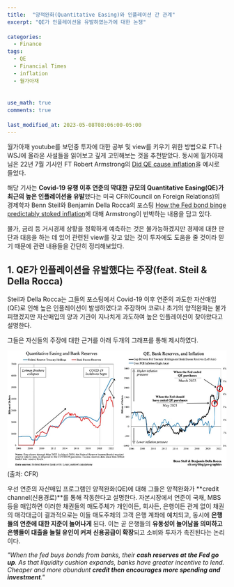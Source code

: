 ```yaml
---
title:  "양적완화(Quantitative Easing)와 인플레이션 간 관계"
excerpt: "QE가 인플레이션을 유발하였는가에 대한 논쟁"

categories:
  - Finance
tags:
  - QE
  - Financial Times
  - inflation
  - 월가아재
   

use_math: true
comments: true

last_modified_at: 2023-05-08T08:06:00-05:00
---
```


월가아재 youtube를 보던중 투자에 대한 공부 및 view를 키우기 위한 방법으로 FT나 WSJ에 올라온 사설들을 읽어보고 깊게 고민해보는 것을 추천받았다. 동시에 월가아재님은 22년 7월 기사인 FT Robert Armstrong의 [Did QE cause inflation](https://www.ft.com/content/2c3fc086-b543-4efe-b696-8c84aa919b69)을 예시로 들었다.

해당 기사는 **Covid-19 유행 이후 연준의 막대한 규모의 Quantitative Easing(QE)가 최근의 높은 인플레이션을 유발**했다는 미국 CFR(Council on Foreign Relations)의 경제학자 Benn Steil와 Benjamin Della Rocca의 포스팅 [How the Fed bond binge predictably stoked inflation](https://www.cfr.org/blog/how-fed-bond-binge-predictably-stoked-inflation)에 대해 Armstrong이 반박하는 내용을 담고 있다. 

물가, 금리 등 거시경제 상황을 정확하게 예측하는 것은 불가능하겠지만 경제에 대한 판단과 대응을 하는 데 있어 관련된 view를 갖고 있는 것이 투자에도 도움을 줄 것이라 믿기 때문에 관련 내용들을 간단히 정리해보았다. 

## 1. QE가 인플레이션을 유발했다는 주장(feat. Steil & Della Rocca)  

Steil과 Della Rocca는 그들의 포스팅에서 Covid-19 이후 연준의 과도한 자산매입(QE)로 인해 높은 인플레이션이 발생하였다고 주장하며 코로나 초기의 양적완화는 불가피했겠지만 자산매입의 양과 기관이 지나치게 과도하여 높은 인플레이션이 찾아왔다고 설명한다. 

그들은 자신들의 주장에 대한 근거를 아래 두개의 그래프를 통해 제시하였다. 

![](https://github.com/dswcrispr/dswcrispr.github.io/blob/master/assets/images/finance_1/steilanddella.jpg?raw=true)
(출처: CFR)

우선 연준의 자산매입 프로그램인 양적완화(QE)에 대해 그들은 양적완화가 **credit channel(신용경로)**를 통해 작동한다고 설명한다. 자본시장에서 연준이 국채, MBS 등을 매입하면 이러한 채권들의 매도주체가 개인이든, 회사든, 은행이든 관계 없이 채권의 매각대금이 결과적으로는 이들 매도주체의 고객 은행 계좌에 예치되고, 동시에 **은행들의 연준에 대한 지준이 늘어나게** 된다. 이는 곧 은행들의 **유동성이 늘어남을 의미하고 은행들이 대출을 늘릴 유인이 커져 신용공급이 확장**되고 소비와 투자가 촉진된다는 논리이다.   

_"When the fed buys bonds from banks, their **cash reserves at the Fed go up**. As that liquidity cushion expands, banks have greater incentive to lend. Cheaper and more abundunt **credit then encourages more spending and investment**."_